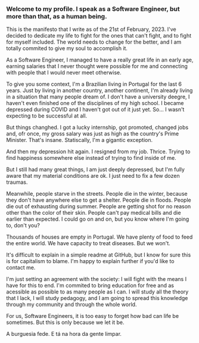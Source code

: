 ### Welcome to my profile. I speak as a Software Engineer, but more than that, as a human being.

This is the manifesto that I write as of the 21st of February, 2023. I've decided to dedicate my life to fight for the ones that can't fight, and to fight for myself included. The world needs to change for the better, and I am totally commited to give my soul to accomplish it.

As a Software Engineer, I managed to have a really great life in an early age, earning salaries that I never thought were possible for me and connecting with people that I would never meet otherwise.

To give you some context, I'm a Brazilian living in Portugal for the last 6 years. Just by living in another country, another continent, I'm already living in a situation that many people dream of. I don't have a university deegre, I haven't even finished one of the disciplines of my high school. I became depressed during COVID and I haven't got out of it just yet. So... I wasn't expecting to be successful at all.

But things changhed. I got a lucky internship, got promoted, changed jobs and, ofr once, my gross salary was just as high as the country's Prime Minister. That's insane. Statiscally, I'm a gigantic exception.

And then my depression hit again. I resigned from my job. Thrice. Trying to find happiness somewhere else instead of trying to find inside of me.

But I still had many great things, I am just deeply depressed, but I'm fully aware that my material conditions are ok. I just need to fix a few dozen traumas.

Meanwhile, people starve in the streets. People die in the winter, because they don't have anywhere else to get a shelter. People die in floods. People die out of exhausting during summer. People are getting shot for no reason other than the color of their skin. People can't pay medical bills and die earlier than expected. I could go on and on, but you know where I'm going to, don't you?

Thousands of houses are empty in Portugal. We have plenty of food to feed the entire world. We have capacity to treat diseases. But we won't.

It's difficult to explain in a simple readme at GitHub, but I know for sure this is for capitalism to blame. I'm happy to explain further if you'd like to contact me.

I'm just setting an agreement with the society: I will fight with the means I have for this to end. I'm commited to bring education for free and as acessible as possible to as many people as I can. I will study all the theory that I lack, I will study pedagogy, and I am going to spread this knowledge through my community and through the whole world.

For us, Software Engineers, it is too easy to forget how bad can life be sometimes. But this is only because we let it be.

A burguesia fede. E tá na hora da gente limpar.

